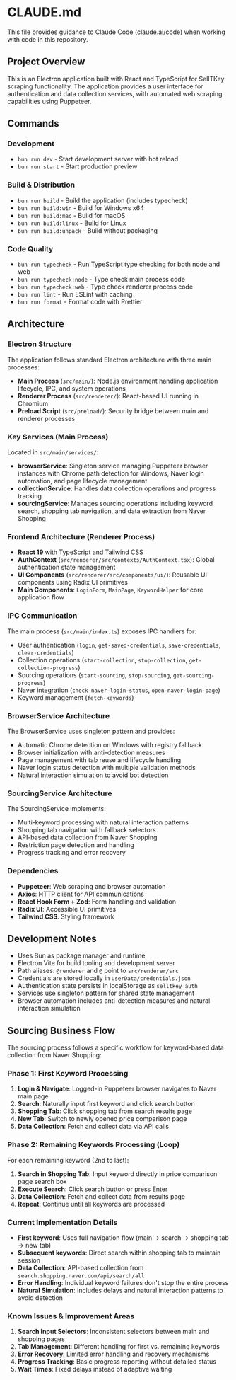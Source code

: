 # CLAUDE.md

This file provides guidance to Claude Code (claude.ai/code) when working with code in this repository.

## Project Overview

This is an Electron application built with React and TypeScript for SellTKey scraping functionality. The application provides a user interface for authentication and data collection services, with automated web scraping capabilities using Puppeteer.

## Commands

### Development

- `bun run dev` - Start development server with hot reload
- `bun run start` - Start production preview

### Build & Distribution

- `bun run build` - Build the application (includes typecheck)
- `bun run build:win` - Build for Windows x64
- `bun run build:mac` - Build for macOS
- `bun run build:linux` - Build for Linux
- `bun run build:unpack` - Build without packaging

### Code Quality

- `bun run typecheck` - Run TypeScript type checking for both node and web
- `bun run typecheck:node` - Type check main process code
- `bun run typecheck:web` - Type check renderer process code
- `bun run lint` - Run ESLint with caching
- `bun run format` - Format code with Prettier

## Architecture

### Electron Structure

The application follows standard Electron architecture with three main processes:

- **Main Process** (`src/main/`): Node.js environment handling application lifecycle, IPC, and system operations
- **Renderer Process** (`src/renderer/`): React-based UI running in Chromium
- **Preload Script** (`src/preload/`): Security bridge between main and renderer processes

### Key Services (Main Process)

Located in `src/main/services/`:

- **browserService**: Singleton service managing Puppeteer browser instances with Chrome path detection for Windows, Naver login automation, and page lifecycle management
- **collectionService**: Handles data collection operations and progress tracking
- **sourcingService**: Manages sourcing operations including keyword search, shopping tab navigation, and data extraction from Naver Shopping

### Frontend Architecture (Renderer Process)

- **React 19** with TypeScript and Tailwind CSS
- **AuthContext** (`src/renderer/src/contexts/AuthContext.tsx`): Global authentication state management
- **UI Components** (`src/renderer/src/components/ui/`): Reusable UI components using Radix UI primitives
- **Main Components**: `LoginForm`, `MainPage`, `KeywordHelper` for core application flow

### IPC Communication

The main process (`src/main/index.ts`) exposes IPC handlers for:

- User authentication (`login`, `get-saved-credentials`, `save-credentials`, `clear-credentials`)
- Collection operations (`start-collection`, `stop-collection`, `get-collection-progress`)
- Sourcing operations (`start-sourcing`, `stop-sourcing`, `get-sourcing-progress`)
- Naver integration (`check-naver-login-status`, `open-naver-login-page`)
- Keyword management (`fetch-keywords`)

### BrowserService Architecture

The BrowserService uses singleton pattern and provides:

- Automatic Chrome detection on Windows with registry fallback
- Browser initialization with anti-detection measures
- Page management with tab reuse and lifecycle handling
- Naver login status detection with multiple validation methods
- Natural interaction simulation to avoid bot detection

### SourcingService Architecture

The SourcingService implements:

- Multi-keyword processing with natural interaction patterns
- Shopping tab navigation with fallback selectors
- API-based data collection from Naver Shopping
- Restriction page detection and handling
- Progress tracking and error recovery

### Dependencies

- **Puppeteer**: Web scraping and browser automation
- **Axios**: HTTP client for API communications
- **React Hook Form + Zod**: Form handling and validation
- **Radix UI**: Accessible UI primitives
- **Tailwind CSS**: Styling framework

## Development Notes

- Uses Bun as package manager and runtime
- Electron Vite for build tooling and development server
- Path aliases: `@renderer` and `@` point to `src/renderer/src`
- Credentials are stored locally in `userData/credentials.json`
- Authentication state persists in localStorage as `selltkey_auth`
- Services use singleton pattern for shared state management
- Browser automation includes anti-detection measures and natural interaction simulation

## Sourcing Business Flow

The sourcing process follows a specific workflow for keyword-based data collection from Naver Shopping:

### Phase 1: First Keyword Processing

1. **Login & Navigate**: Logged-in Puppeteer browser navigates to Naver main page
2. **Search**: Naturally input first keyword and click search button
3. **Shopping Tab**: Click shopping tab from search results page
4. **New Tab**: Switch to newly opened price comparison page
5. **Data Collection**: Fetch and collect data via API calls

### Phase 2: Remaining Keywords Processing (Loop)

For each remaining keyword (2nd to last):

1. **Search in Shopping Tab**: Input keyword directly in price comparison page search box
2. **Execute Search**: Click search button or press Enter
3. **Data Collection**: Fetch and collect data from results page
4. **Repeat**: Continue until all keywords are processed

### Current Implementation Details

- **First keyword**: Uses full navigation flow (main → search → shopping tab → new tab)
- **Subsequent keywords**: Direct search within shopping tab to maintain session
- **Data Collection**: API-based collection from `search.shopping.naver.com/api/search/all`
- **Error Handling**: Individual keyword failures don't stop the entire process
- **Natural Simulation**: Includes delays and natural interaction patterns to avoid detection

### Known Issues & Improvement Areas

1. **Search Input Selectors**: Inconsistent selectors between main and shopping pages
2. **Tab Management**: Different handling for first vs. remaining keywords
3. **Error Recovery**: Limited error handling and recovery mechanisms
4. **Progress Tracking**: Basic progress reporting without detailed status
5. **Wait Times**: Fixed delays instead of adaptive waiting

